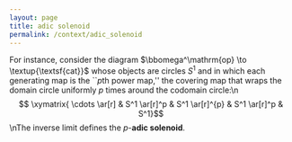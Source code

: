 ```yaml
---
layout: page
title: adic solenoid
permalink: /context/adic_solenoid
---
```

For instance, consider the diagram $\bbomega^\mathrm{op} \to \textup{\textsf{cat}}$ whose objects are circles $S^1$ and in which each generating map is the  ``$p$th power map,'' the covering map that wraps the domain circle uniformly $p$ times around the codomain circle:\n$$ \xymatrix{ \cdots \ar[r] & S^1 \ar[r]^p & S^1 \ar[r]^{p} & S^1 \ar[r]^p & S^1}$$\nThe inverse limit defines the $p$-**adic solenoid**.
